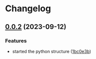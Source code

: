 # Changelog

## [0.0.2](https://github.com/mikk5829/RRTNCTTASA/compare/v0.0.1...v0.0.2) (2023-09-12)


### Features

* started the python structure ([1bc0e3b](https://github.com/mikk5829/RRTNCTTASA/commit/1bc0e3b446cd4eb339b7aa7f872cdd1f6347521d))
